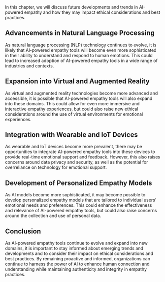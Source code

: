 
In this chapter, we will discuss future developments and trends in AI-powered empathy and how they may impact ethical considerations and best practices.

Advancements in Natural Language Processing
-------------------------------------------

As natural language processing (NLP) technology continues to evolve, it is likely that AI-powered empathy tools will become even more sophisticated in their ability to understand and respond to human emotions. This could lead to increased adoption of AI-powered empathy tools in a wide range of industries and contexts.

Expansion into Virtual and Augmented Reality
--------------------------------------------

As virtual and augmented reality technologies become more advanced and accessible, it is possible that AI-powered empathy tools will also expand into these domains. This could allow for even more immersive and interactive empathy experiences, but could also raise new ethical considerations around the use of virtual environments for emotional experiences.

Integration with Wearable and IoT Devices
-----------------------------------------

As wearable and IoT devices become more prevalent, there may be opportunities to integrate AI-powered empathy tools into these devices to provide real-time emotional support and feedback. However, this also raises concerns around data privacy and security, as well as the potential for overreliance on technology for emotional support.

Development of Personalized Empathy Models
------------------------------------------

As AI models become more sophisticated, it may become possible to develop personalized empathy models that are tailored to individual users' emotional needs and preferences. This could enhance the effectiveness and relevance of AI-powered empathy tools, but could also raise concerns around the collection and use of personal data.

Conclusion
----------

As AI-powered empathy tools continue to evolve and expand into new domains, it is important to stay informed about emerging trends and developments and to consider their impact on ethical considerations and best practices. By remaining proactive and informed, organizations can continue to harness the power of AI to enhance human connection and understanding while maintaining authenticity and integrity in empathy practices.
